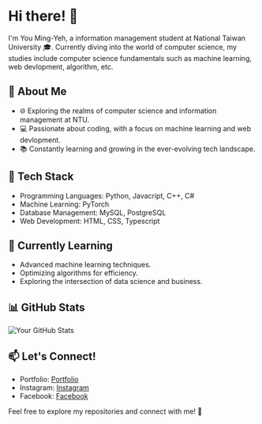 # Hi there! 👋

I'm You Ming-Yeh, a information management student at National Taiwan University 🎓. Currently diving into the world of computer science, my studies include computer science fundamentals such as machine learning, web devlopment, algorithm, etc.

## 🚀 About Me

- 🌐 Exploring the realms of computer science and information management at NTU.
- 💻 Passionate about coding, with a focus on machine learning and web devlopment.
- 📚 Constantly learning and growing in the ever-evolving tech landscape.

## 🔧 Tech Stack

- Programming Languages: Python, Javacript, C++, C#
- Machine Learning: PyTorch
- Database Management: MySQL, PostgreSQL
- Web Development: HTML, CSS, Typescript

## 🌱 Currently Learning

- Advanced machine learning techniques.
- Optimizing algorithms for efficiency.
- Exploring the intersection of data science and business.

## 📊 GitHub Stats

![Your GitHub Stats](https://github-readme-stats.vercel.app/api?username=YouMingYeh&show_icons=true&count_private=true&hide=prs&theme=radical)

## 📫 Let's Connect!

- Portfolio: [Portfolio](https://yehyouming.vercel.app/)
- Instagram: [Instagram](https://www.instagram.com/yymin_16/)
- Facebook: [Facebook]([https://twitter.com/your-twitter-handle](https://www.facebook.com/profile.php?id=100010253504873))

Feel free to explore my repositories and connect with me! 🌟
